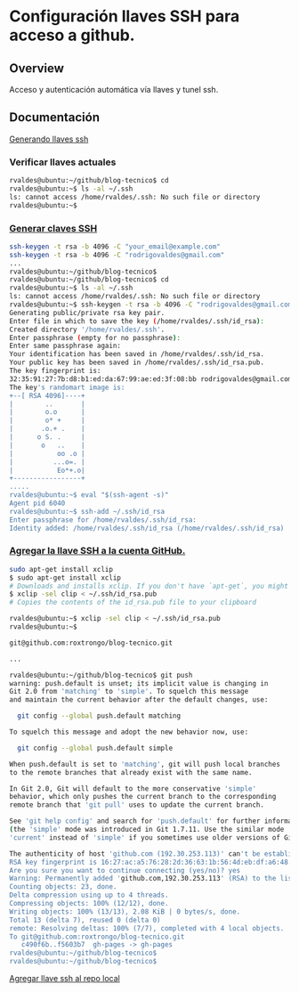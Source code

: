 # Configuración llaves SSH para acceso a github.

## Overview

Acceso y autenticación automática vía llaves y tunel ssh.

## Documentación

[Generando llaves ssh](https://help.github.com/articles/generating-an-ssh-key/)

### Verificar llaves actuales

```bash
rvaldes@ubuntu:~/github/blog-tecnico$ cd
rvaldes@ubuntu:~$ ls -al ~/.ssh
ls: cannot access /home/rvaldes/.ssh: No such file or directory
rvaldes@ubuntu:~$
```

### [Generar claves SSH](https://help.github.com/articles/generating-a-new-ssh-key-and-adding-it-to-the-ssh-agent/)

```bash
ssh-keygen -t rsa -b 4096 -C "your_email@example.com"
ssh-keygen -t rsa -b 4096 -C "rodrigovaldes@gmail.com"
...
rvaldes@ubuntu:~/github/blog-tecnico$ 
rvaldes@ubuntu:~/github/blog-tecnico$ cd
rvaldes@ubuntu:~$ ls -al ~/.ssh
ls: cannot access /home/rvaldes/.ssh: No such file or directory
rvaldes@ubuntu:~$ ssh-keygen -t rsa -b 4096 -C "rodrigovaldes@gmail.com"
Generating public/private rsa key pair.
Enter file in which to save the key (/home/rvaldes/.ssh/id_rsa): 
Created directory '/home/rvaldes/.ssh'.
Enter passphrase (empty for no passphrase): 
Enter same passphrase again: 
Your identification has been saved in /home/rvaldes/.ssh/id_rsa.
Your public key has been saved in /home/rvaldes/.ssh/id_rsa.pub.
The key fingerprint is:
32:35:91:27:7b:d8:b1:ed:da:67:99:ae:ed:3f:08:bb rodrigovaldes@gmail.com
The key's randomart image is:
+--[ RSA 4096]----+
|        ..       |
|        o.o      |
|        o* +     |
|       .o.+ .    |
|      o S. .     |
|       o   ..    |
|           oo .o |
|          ...o=. |
|           Eo*+.o|
+-----------------+
.....
rvaldes@ubuntu:~$ eval "$(ssh-agent -s)"
Agent pid 6040
rvaldes@ubuntu:~$ ssh-add ~/.ssh/id_rsa
Enter passphrase for /home/rvaldes/.ssh/id_rsa: 
Identity added: /home/rvaldes/.ssh/id_rsa (/home/rvaldes/.ssh/id_rsa)
```

### [Agregar la llave SSH a la cuenta GitHub.](https://help.github.com/articles/adding-a-new-ssh-key-to-your-github-account/#platform-linux)

```bash
sudo apt-get install xclip
$ sudo apt-get install xclip
# Downloads and installs xclip. If you don't have `apt-get`, you might need to use another installer (like `yum`)
$ xclip -sel clip < ~/.ssh/id_rsa.pub
# Copies the contents of the id_rsa.pub file to your clipboard

rvaldes@ubuntu:~$ xclip -sel clip < ~/.ssh/id_rsa.pub
rvaldes@ubuntu:~$ 

git@github.com:roxtrongo/blog-tecnico.git

...

rvaldes@ubuntu:~/github/blog-tecnico$ git push
warning: push.default is unset; its implicit value is changing in
Git 2.0 from 'matching' to 'simple'. To squelch this message
and maintain the current behavior after the default changes, use:

  git config --global push.default matching

To squelch this message and adopt the new behavior now, use:

  git config --global push.default simple

When push.default is set to 'matching', git will push local branches
to the remote branches that already exist with the same name.

In Git 2.0, Git will default to the more conservative 'simple'
behavior, which only pushes the current branch to the corresponding
remote branch that 'git pull' uses to update the current branch.

See 'git help config' and search for 'push.default' for further information.
(the 'simple' mode was introduced in Git 1.7.11. Use the similar mode
'current' instead of 'simple' if you sometimes use older versions of Git)

The authenticity of host 'github.com (192.30.253.113)' can't be established.
RSA key fingerprint is 16:27:ac:a5:76:28:2d:36:63:1b:56:4d:eb:df:a6:48.
Are you sure you want to continue connecting (yes/no)? yes
Warning: Permanently added 'github.com,192.30.253.113' (RSA) to the list of known hosts.
Counting objects: 23, done.
Delta compression using up to 4 threads.
Compressing objects: 100% (12/12), done.
Writing objects: 100% (13/13), 2.08 KiB | 0 bytes/s, done.
Total 13 (delta 7), reused 0 (delta 0)
remote: Resolving deltas: 100% (7/7), completed with 4 local objects.
To git@github.com:roxtrongo/blog-tecnico.git
   c490f6b..f5603b7  gh-pages -> gh-pages
rvaldes@ubuntu:~/github/blog-tecnico$ 
rvaldes@ubuntu:~/github/blog-tecnico$ 


```
[Agregar llave ssh al repo local](https://confluence.atlassian.com/bitbucket/set-up-ssh-for-git-728138079.html)



